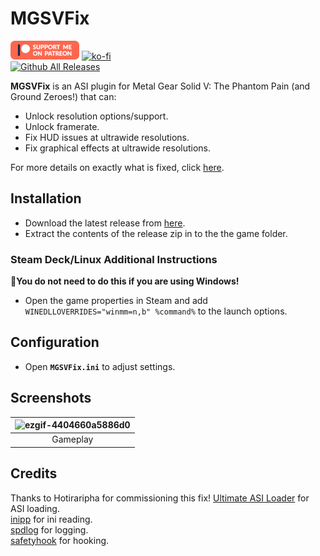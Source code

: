 # MGSVFix
[![Patreon-Button](https://github.com/Lyall/MGSVFix/blob/main/.github/Patreon-Button.png?raw=true)](https://www.patreon.com/Wintermance) 
[![ko-fi](https://ko-fi.com/img/githubbutton_sm.svg)](https://ko-fi.com/W7W01UAI9)<br />
[![Github All Releases](https://img.shields.io/github/downloads/Lyall/MGSVFix/total.svg)](https://github.com/Lyall/MGSVFix/releases)

**MGSVFix** is an ASI plugin for Metal Gear Solid V: The Phantom Pain (and Ground Zeroes!) that can:
- Unlock resolution options/support.
- Unlock framerate.
- Fix HUD issues at ultrawide resolutions.
- Fix graphical effects at ultrawide resolutions.

For more details on exactly what is fixed, click [here](https://github.com/Lyall/MGSVFix/blob/main/Fixes.md).

## Installation  
- Download the latest release from [here](https://github.com/Lyall/MGSVFix/releases). 
- Extract the contents of the release zip in to the the game folder.  

### Steam Deck/Linux Additional Instructions
🚩**You do not need to do this if you are using Windows!**  
- Open the game properties in Steam and add `WINEDLLOVERRIDES="winmm=n,b" %command%` to the launch options.  

## Configuration
- Open **`MGSVFix.ini`** to adjust settings.

## Screenshots
| ![ezgif-4404660a5886d0](https://github.com/user-attachments/assets/58f40f24-1306-49e7-b4cd-1b90feacd2f3) |
|:--:|
| Gameplay |

## Credits
Thanks to Hotiraripha for commissioning this fix!
[Ultimate ASI Loader](https://github.com/ThirteenAG/Ultimate-ASI-Loader) for ASI loading. <br />
[inipp](https://github.com/mcmtroffaes/inipp) for ini reading. <br />
[spdlog](https://github.com/gabime/spdlog) for logging. <br />
[safetyhook](https://github.com/cursey/safetyhook) for hooking.
